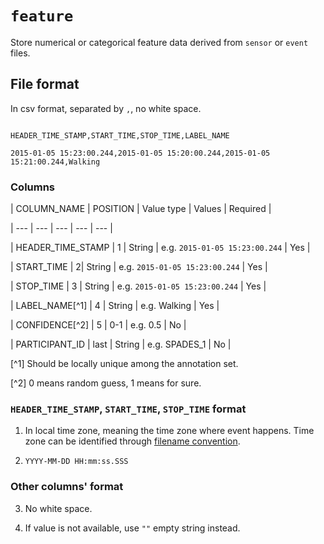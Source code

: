 # `feature`
Store numerical or categorical feature data derived from `sensor` or `event` files.

## File format
In csv format, separated by `,`, no white space.



```

HEADER_TIME_STAMP,START_TIME,STOP_TIME,LABEL_NAME

2015-01-05 15:23:00.244,2015-01-05 15:20:00.244,2015-01-05 15:21:00.244,Walking

```



### Columns



| COLUMN_NAME | POSITION | Value type | Values | Required |

| --- | --- | --- | --- | --- |

| HEADER_TIME_STAMP | 1 | String | e.g. `2015-01-05 15:23:00.244` | Yes |

| START_TIME | 2| String | e.g. `2015-01-05 15:23:00.244` | Yes |

| STOP_TIME | 3 | String | e.g. `2015-01-05 15:23:00.244` | Yes |

| LABEL_NAME[^1] | 4 | String | e.g. Walking | Yes |

| CONFIDENCE[^2] | 5 | 0-1 | e.g. 0.5 | No |

| PARTICIPANT_ID | last | String | e.g. SPADES_1 | No |



[^1] Should be locally unique among the annotation set.



[^2] 0 means random guess, 1 means for sure.



### `HEADER_TIME_STAMP`, `START_TIME`, `STOP_TIME` format



1. In local time zone, meaning the time zone where event happens. Time zone can be identified through [filename convention](#).



2. `YYYY-MM-DD HH:mm:ss.SSS`



### Other columns' format



3. No white space.

4. If value is not available, use `""` empty string instead.
